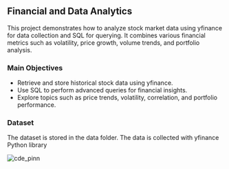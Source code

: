 ## Financial and Data Analytics

This project demonstrates how to analyze stock market data using yfinance for data collection and SQL for querying. It combines various financial metrics such as volatility, price growth, volume trends, and portfolio analysis.


### Main Objectives

  *  Retrieve and store historical stock data using yfinance.
  *  Use SQL to perform advanced queries for financial insights.
  *  Explore topics such as price trends, volatility, correlation, and portfolio performance.

### Dataset

The dataset is stored in the data folder. The data is collected with yfinance Python library



![cde_pinn](https://github.com/user-attachments/assets/6b77c638-1b42-48b4-8073-45943301d1b5)
